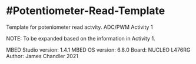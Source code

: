 #Potentiometer-Read-Template
  ===========
  
  Template for poteniometer read actvity. ADC/PWM Activity 1
  
  NOTE: To be expanded based on the information in Activity 1.
        
  MBED Studio version: 1.4.1 
  MBED OS version: 6.8.0 
  Board: NUCLEO L476RG 
  Author: James Chandler 2021